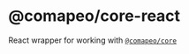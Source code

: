 # @comapeo/core-react

React wrapper for working with [`@comapeo/core`](https://github.com/digidem/comapeo-core)
